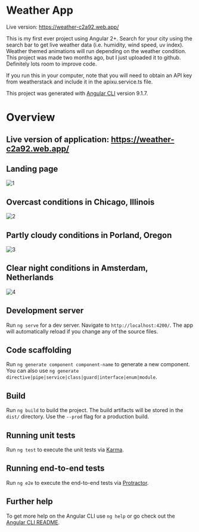 # Weather App

Live version: https://weather-c2a92.web.app/

This is my first ever project using Angular 2+. Search for your city using the search bar to get live weather data (i.e. humidity, wind speed, uv index). Weather themed animations will run depending on the weather condition. This project was made two months ago, but I just uploaded it to github. Definitely lots room to improve code.

If you run this in your computer, note that you will need to obtain an API key from weatherstack and include it in the apixu.service.ts file.

This project was generated with [Angular CLI](https://github.com/angular/angular-cli) version 9.1.7.

# Overview
## Live version of application: https://weather-c2a92.web.app/

## Landing page
![1](https://user-images.githubusercontent.com/62124046/96059637-57965600-0e43-11eb-9281-92efea712e2e.png)

## Overcast conditions in Chicago, Illinois
![2](https://user-images.githubusercontent.com/62124046/96059639-58c78300-0e43-11eb-8bba-c69193f3f40a.png)

## Partly cloudy conditions in Porland, Oregon
![3](https://user-images.githubusercontent.com/62124046/96059643-59f8b000-0e43-11eb-84b6-819f17ad5604.png)

## Clear night conditions in Amsterdam, Netherlands
![4](https://user-images.githubusercontent.com/62124046/96059644-5a914680-0e43-11eb-9a66-fe169fc1eda1.png)


## Development server

Run `ng serve` for a dev server. Navigate to `http://localhost:4200/`. The app will automatically reload if you change any of the source files.

## Code scaffolding

Run `ng generate component component-name` to generate a new component. You can also use `ng generate directive|pipe|service|class|guard|interface|enum|module`.

## Build

Run `ng build` to build the project. The build artifacts will be stored in the `dist/` directory. Use the `--prod` flag for a production build.

## Running unit tests

Run `ng test` to execute the unit tests via [Karma](https://karma-runner.github.io).

## Running end-to-end tests

Run `ng e2e` to execute the end-to-end tests via [Protractor](http://www.protractortest.org/).

## Further help

To get more help on the Angular CLI use `ng help` or go check out the [Angular CLI README](https://github.com/angular/angular-cli/blob/master/README.md).
